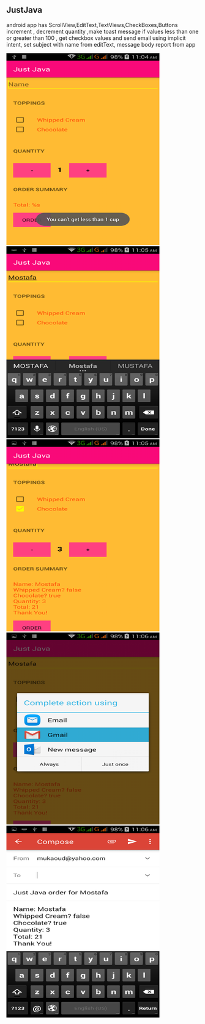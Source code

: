JustJava
---------
  android app has ScrollView,EditText,TextViews,CheckBoxes,Buttons increment ,
  decrement quantity ,make toast message if values less than one or
  greater than 100 , get checkbox values and send email using implicit intent, set
  subject with name from editText, message body report from app
  
  <img src="https://github.com/moskaoud/Android/blob/master/JustJava/Screenshot_2018-01-20-11-04-45.png" width="400" height="500">    <img src="https://github.com/moskaoud/Android/blob/master/JustJava/Screenshot_2018-01-20-11-05-11.png" width="400" height="500">
  <img src="https://github.com/moskaoud/Android/blob/master/JustJava/Screenshot_2018-01-20-11-06-00.png" width="400" height="500">
  <img src="https://github.com/moskaoud/Android/blob/master/JustJava/Screenshot_2018-01-20-11-06-07.png" width="400" height="500">
  <img src="https://github.com/moskaoud/Android/blob/master/JustJava/Screenshot_2018-01-20-11-06-34.png" width="400" height="500">

